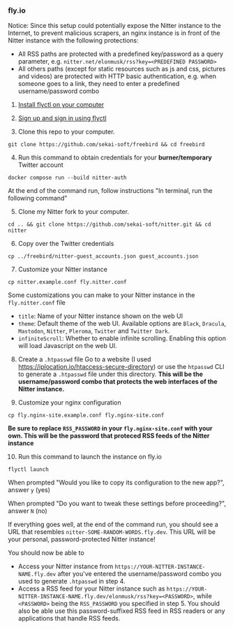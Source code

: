 ### fly.io
Notice: Since this setup could potentially expose the Nitter instance to the Internet, to prevent malicious scrapers, an nginx instance is in front of the Nitter instance with the following protections:

* All RSS paths are protected with a predefined key/password as a query parameter, e.g. `nitter.net/elonmusk/rss?key=<PREDEFINED PASSWORD>`
* All others paths (except for static resources such as js and css, pictures and videos) are protected with HTTP basic authentication, e.g. when someone goes to a link, they need to enter a predefined username/password combo

1. [Install flyctl on your computer](https://fly.io/docs/hands-on/install-flyctl/)

2. [Sign up and sign in using flyctl](https://fly.io/docs/hands-on/sign-up-sign-in/)

3. Clone this repo to your computer.
```
git clone https://github.com/sekai-soft/freebird && cd freebird
```

4. Run this command to obtain credentials for your **burner/temporary** Twitter account
```
docker compose run --build nitter-auth
```
At the end of the command run, follow instructions "In terminal, run the following command"

5. Clone my Nitter fork to your computer.
```
cd .. && git clone https://github.com/sekai-soft/nitter.git && cd nitter
```

6. Copy over the Twitter credentials
```
cp ../freebird/nitter-guest_accounts.json guest_accounts.json
```

7. Customize your Nitter instance
```
cp nitter.example.conf fly.nitter.conf
```
Some customizations you can make to your Nitter instance in the `fly.nitter.conf` file
* `title`: Name of your Nitter instance shown on the web UI
* `theme`: Default theme of the web UI. Available options are `Black`, `Dracula`, `Mastodon`, `Nitter`, `Pleroma`, `Twitter` and `Twitter Dark`.
* `infiniteScroll`: Whether to enable infinite scrolling. Enabling this option will load Javascript on the web UI.

8. Create a `.htpasswd` file
Go to a website (I used https://iplocation.io/htaccess-secure-directory) or use the `htpasswd` CLI to generate a `.htpasswd` file under this directory. **This will be the username/password combo that protects the web interfaces of the Nitter instance.**

9. Customize your nginx configuration
```
cp fly.nginx-site.example.conf fly.nginx-site.conf
```
**Be sure to replace `RSS_PASSWORD` in your `fly.nginx-site.conf` with your own. This will be the password that proteced RSS feeds of the Nitter instance**

10. Run this command to launch the instance on fly.io
```
flyctl launch
```
When prompted "Would you like to copy its configuration to the new app?", answer `y` (yes)

When prompted "Do you want to tweak these settings before proceeding?", answer `N` (no)

If everything goes well, at the end of the command run, you should see a URL that resembles `nitter-SOME-RANDOM-WORDS.fly.dev`. This URL will be your personal, password-protected Nitter instance!

You should now be able to
* Access your Nitter instance from `https://YOUR-NITTER-INSTANCE-NAME.fly.dev` after you've entered the username/password combo you used to generate `.htpasswd` in step 4.
* Access a RSS feed for your Nitter instance such as `https://YOUR-NITTER-INSTANCE-NAME.fly.dev/elonmusk/rss?key=<PASSWORD>`, while `<PASSWORD>` being the `RSS_PASSWORD` you specified in step 5. You should also be able use this password-suffixed RSS feed in RSS readers or any applications that handle RSS feeds.
